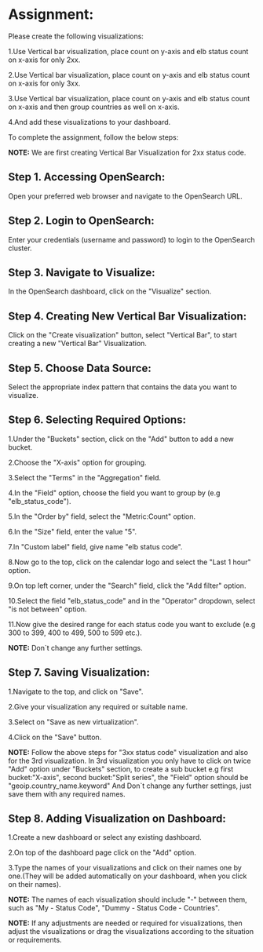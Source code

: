 # Assignment:

Please create the following visualizations:

1.Use Vertical bar visualization, place count on y-axis and elb status count on x-axis for only 2xx.

2.Use Vertical bar visualization, place count on y-axis and elb status count on x-axis for only 3xx.

3.Use Vertical bar visualization, place count on y-axis and elb status count on x-axis and then group countries as well on x-axis.

4.And add these visualizations to your dashboard.

To complete the assignment, follow the below steps:



**NOTE:** We are first creating Vertical Bar Visualization for 2xx status code.



## Step 1. Accessing OpenSearch:

 Open your preferred web browser and navigate to the OpenSearch URL.

    
    
## Step 2. Login to OpenSearch:

Enter your credentials (username and password) to login to the OpenSearch cluster.



## Step 3. Navigate to Visualize:

In the OpenSearch dashboard, click on the "Visualize" section.



## Step 4. Creating New Vertical Bar Visualization:

Click on the "Create visualization" button, select "Vertical Bar", to start creating a new "Vertical Bar" Visualization.



## Step 5. Choose Data Source:

Select the appropriate index pattern that contains the data you want to visualize.
        

    
## Step 6. Selecting Required Options:

1.Under the "Buckets" section, click on the "Add" button to add a new bucket.

2.Choose the "X-axis" option for grouping.

3.Select the "Terms" in the "Aggregation" field.

4.In the "Field" option, choose the field you want to group by (e.g "elb_status_code").

5.In the "Order by" field, select the "Metric:Count" option.

6.In the "Size" field, enter the value "5".

7.In "Custom label" field, give name "elb status code".

8.Now go to the top, click on the calendar logo and select the "Last 1 hour" option.

9.On top left corner, under the "Search" field, click the "Add filter" option.

10.Select the field "elb_status_code" and in the "Operator" dropdown, select "is not between" option.

11.Now give the desired range for each status code you want to exclude (e.g 300 to 399, 400 to 499, 500 to 599 etc.).
    

     
 **NOTE:** Don`t change any further settings.  
	 

  
## Step 7. Saving Visualization:
    
1.Navigate to the top, and click on "Save".

2.Give your visualization any required or suitable name.

3.Select on "Save as new virtualization".

4.Click on the "Save" button.
    

    
 **NOTE:** Follow the above steps for "3xx status code" visualization and also for the 3rd visualization. In 3rd visualization you only have to click on twice "Add" option
      	under "Buckets" section,  to create a sub bucket e.g first bucket:"X-axis", second bucket:"Split series", the "Field" option should be "geoip.country_name.keyword"
      	And Don`t change any further settings, just save them with any required names.

       
    
## Step 8. Adding Visualization on Dashboard:
    
1.Create a new dashboard or select any existing dashboard.

2.On top of the dashboard page click on the "Add" option.

3.Type the names of your visualizations and click on their names one by one.(They will be added automatically on your dashboard, when you click on their names).
    

	 
 **NOTE:** The names of each visualization should include "-" between them, such as "My - Status Code", "Dummy - Status Code - Countries".

    
    
 **NOTE:** If any adjustments are needed or required for visualizations, then adjust the visualizations or drag the visualizations according to the situation or requirements.
    
      	 
    
	


